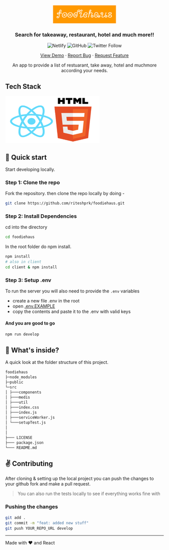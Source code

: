 <br />
<p align="center">
  <a href="https://compassionate-panini-6e0d2c.netlify.app/">
    <img src="./src/media/logo.PNG" alt="foodiehaus Logo" width="200" height="57">
  </a>

  <h3 align="center">Search for takeaway, restaurant, hotel and much more!!</h3>

  <p align="center">
    <img alt="Netlify" src="https://api.netlify.com/api/v1/badges/d7d0ab19-482b-4fe5-b120-57198ede1b2c/deploy-status">
    <img alt="GitHub" src="https://img.shields.io/github/license/riteshprk/foodiehaus?style=plastic">
    <img alt="Twitter Follow" src="https://img.shields.io/twitter/follow/reach2ritesh?style=social"/>
  </p>

  <p align="center">
    <a href="https://compassionate-panini-6e0d2c.netlify.app/">View Demo</a>
    ·
    <a href="https://github.com/riteshprk/foodiehaus/issues">Report Bug</a>
    ·
    <a href="https://github.com/riteshprk/foodiehaus/issues">Request Feature</a>
  </p>
</p>

<p align="center">An app to provide a list of restuarant, take away, hotel and muchmore according your needs.</p>

## Tech Stack

<img alt="React HTML5" src="./src/media/stack.PNG" width="300" height="150">

## :rocket: Quick start

Start developing locally.

### Step 1: Clone the repo

Fork the repository. then clone the repo locally by doing -

```sh
git clone https://github.com/riteshprk/foodiehaus.git
```

### Step 2: Install Dependencies

cd into the directory

```sh
cd foodiehaus
```

In the root folder do npm install.

```sh
npm install
# also in client
cd client & npm install
```

### Step 3: Setup .env

To run the server you will also need to provide the `.env` variables

- create a new file .env in the root
- open [.env.EXAMPLE](./.env.EXAMPLE)
- copy the contents and paste it to the .env with valid keys

#### And you are good to go

```sh
npm run develop
```

## :open_file_folder: What's inside?

A quick look at the folder structure of this project.

    foodiehaus
    ├─node_modules
    ├─public
    └─src
    │ ├───components
    │ ├───medis
    │ ├───util
    │ ├───index.css
    │ ├───index.js
    │ ├───serviceWorker.js
    │ └───setupTest.js
    │
    │
    ├─── LICENSE
    ├─── package.json
    └─── README.md

## :v: Contributing

After cloning & setting up the local project you can push the changes to your github fork and make a pull request.

> You can also run the tests locally to see if everything works fine with

### Pushing the changes

```bash
git add .
git commit -m "feat: added new stuff"
git push YOUR_REPO_URL develop
```

---

Made with :heart: and React
